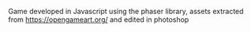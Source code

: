 Game developed in Javascript using the phaser library, assets extracted from https://opengameart.org/ and edited in photoshop
